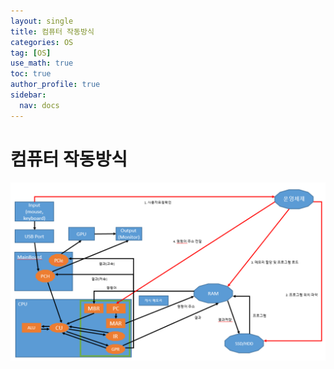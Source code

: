 ```yaml
---
layout: single
title: 컴퓨터 작동방식
categories: OS
tag: [OS]
use_math: true
toc: true
author_profile: true
sidebar:
  nav: docs
---
```


# 컴퓨터 작동방식

![png](/assets/images/os/computerSystem.png)